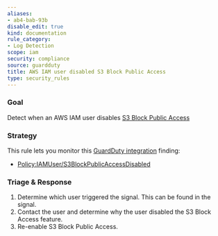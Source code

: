 ```yaml
---
aliases:
- ab4-bab-93b
disable_edit: true
kind: documentation
rule_category:
- Log Detection
scope: iam
security: compliance
source: guardduty
title: AWS IAM user disabled S3 Block Public Access
type: security_rules
---
```


### Goal
Detect when an AWS IAM user disables [S3 Block Public Access][1]

### Strategy
This rule lets you monitor this [GuardDuty integration][2] finding:

* [Policy:IAMUser/S3BlockPublicAccessDisabled][3]


### Triage & Response
1. Determine which user triggered the signal. This can be found in the signal.
2. Contact the user and determine why the user disabled the S3 Block Access feature.   
3. Re-enable S3 Block Public Access.

[1]: https://docs.aws.amazon.com/AmazonS3/latest/dev/access-control-block-public-access.html
[2]: https://docs.datadoghq.com/integrations/amazon_guardduty/
[3]: https://docs.aws.amazon.com/guardduty/latest/ug/guardduty_policy.html#policy2
